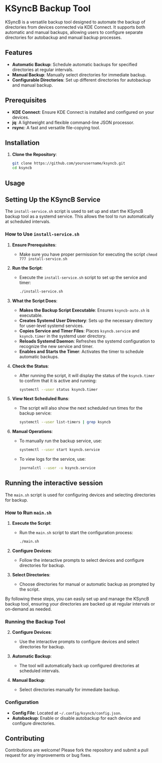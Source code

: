 # KSyncB Backup Tool

KSyncB is a versatile backup tool designed to automate the backup of directories from devices connected via KDE Connect. It supports both automatic and manual backups, allowing users to configure separate directories for autobackup and manual backup processes.

## Features

- **Automatic Backup**: Schedule automatic backups for specified directories at regular intervals.
- **Manual Backup**: Manually select directories for immediate backup.
- **Configurable Directories**: Set up different directories for autobackup and manual backup.

## Prerequisites

- **KDE Connect**: Ensure KDE Connect is installed and configured on your devices.
- **jq**: A lightweight and flexible command-line JSON processor.
- **rsync**: A fast and versatile file-copying tool.

## Installation

1. **Clone the Repository**:
   ```bash
   git clone https://github.com/yourusername/ksyncb.git
   cd ksyncb
   ```

## Usage

## Setting Up the KSyncB Service

The `install-service.sh` script is used to set up and start the KSyncB backup tool as a systemd service. This allows the tool to run automatically at scheduled intervals.

### How to Use `install-service.sh`

1. **Ensure Prerequisites**:
   - Make sure you have proper permission for executing the script `chmod 777 install-service.sh`

2. **Run the Script**:
   - Execute the `install-service.sh` script to set up the service and timer:
     ```bash
     ./install-service.sh
     ```

3. **What the Script Does**:
   - **Makes the Backup Script Executable**: Ensures `ksyncb-auto.sh` is executable.
   - **Creates Systemd User Directory**: Sets up the necessary directory for user-level systemd services.
   - **Copies Service and Timer Files**: Places `ksyncb.service` and `ksyncb.timer` in the systemd user directory.
   - **Reloads Systemd Daemon**: Refreshes the systemd configuration to recognize the new service and timer.
   - **Enables and Starts the Timer**: Activates the timer to schedule automatic backups.

4. **Check the Status**:
   - After running the script, it will display the status of the `ksyncb.timer` to confirm that it is active and running:
     ```bash
     systemctl --user status ksyncb.timer
     ```

5. **View Next Scheduled Runs**:
   - The script will also show the next scheduled run times for the backup service:
     ```bash
     systemctl --user list-timers | grep ksyncb
     ```

6. **Manual Operations**:
   - To manually run the backup service, use:
     ```bash
     systemctl --user start ksyncb.service
     ```
   - To view logs for the service, use:
     ```bash
     journalctl --user -u ksyncb.service
     ```

## Running the interactive session

The `main.sh` script is used for configuring devices and selecting directories for backup.

### How to Run `main.sh`

1. **Execute the Script**:
   - Run the `main.sh` script to start the configuration process:
     ```bash
     ./main.sh
     ```

2. **Configure Devices**:
   - Follow the interactive prompts to select devices and configure directories for backup.

3. **Select Directories**:
   - Choose directories for manual or automatic backup as prompted by the script.

By following these steps, you can easily set up and manage the KSyncB backup tool, ensuring your directories are backed up at regular intervals or on-demand as needed.

### Running the Backup Tool

2. **Configure Devices**:
   - Use the interactive prompts to configure devices and select directories for backup.

3. **Automatic Backup**:
   - The tool will automatically back up configured directories at scheduled intervals.

4. **Manual Backup**:
   - Select directories manually for immediate backup.

### Configuration

- **Config File**: Located at `~/.config/ksyncb/config.json`.
- **Autobackup**: Enable or disable autobackup for each device and configure directories.

## Contributing

Contributions are welcome! Please fork the repository and submit a pull request for any improvements or bug fixes.


